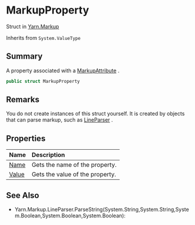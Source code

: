# MarkupProperty

Struct in [Yarn.Markup](/docs/api/csharp/yarn.markup.md)

Inherits from `System.ValueType`

## Summary


A property associated with a  [MarkupAttribute](yarn.markup.markupattribute.md) .


```csharp
public struct MarkupProperty
```

## Remarks


You do not create instances of this struct yourself. It is created by
objects that can parse markup, such as  [LineParser](yarn.markup.lineparser.md) .


## Properties

|Name|Description|
|:---|:---|
|[Name](/docs/api/csharp/yarn.markup.markupproperty.name.md)|Gets the name of the property.|
|[Value](/docs/api/csharp/yarn.markup.markupproperty.value.md)|Gets the value of the property.|

## See Also

* Yarn.Markup.LineParser.ParseString\(System.String,System.String,System.Boolean,System.Boolean,System.Boolean\): 


